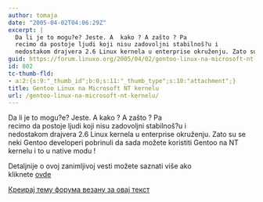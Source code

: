 ```yaml
---
author: tomaja
date: "2005-04-02T04:06:29Z"
excerpt: |
  Da li je to mogu?e? Jeste. A  kako ? A zašto ? Pa
  recimo da postoje ljudi koji nisu zadovoljni stabilnoš?u i
  nedostakom drajvera 2.6 Linux kernela u enterprise okruženju. Zato su se neki Gentoo developeri pobrinuli da sada možete koristiti Gentoo na NT kernelu i to u native modu !
guid: https://forum.linuxo.org/2005/04/02/gentoo-linux-na-microsoft-nt-kernelu/
id: 802
tc-thumb-fld:
- a:2:{s:9:"_thumb_id";b:0;s:11:"_thumb_type";s:10:"attachment";}
title: Gentoo Linux na Microsoft NT kernelu
url: /gentoo-linux-na-microsoft-nt-kernelu/
---
```

Da li je to mogu?e? Jeste. A kako ? A zašto ? Pa  
recimo da postoje ljudi koji nisu zadovoljni stabilnoš?u i  
nedostakom drajvera 2.6 Linux kernela u enterprise okruženju. Zato su se neki Gentoo developeri pobrinuli da sada možete koristiti Gentoo na NT kernelu i to u native modu !  
<!--break-->

  
Detaljnije o ovoj zanimljivoj vesti možete saznati više ako  
kliknete [ovde](http://gentooexperimental.org/nt/)

[Креирај тему форума везану за овај текст](https://linuxo.org/nova-tema-na-forumu/?se_pid=802)